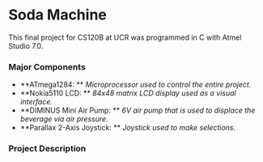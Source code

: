 # Soda Machine
This final project for CS120B at UCR was programmed in C with Atmel Studio 7.0.

### Major Components
  * **ATmega1284: ** *Microprocessor used to control the entire project.*
  * **Nokia5110 LCD: ** *84x48 matrix LCD display used as a visual interface.*
  * **DIMINUS Mini Air Pump: ** *6V air pump that is used to displace the beverage via air pressure.*
  * **Parallax 2-Axis Joystick: ** *Joystick used to make selections.*
  
### Project Description
